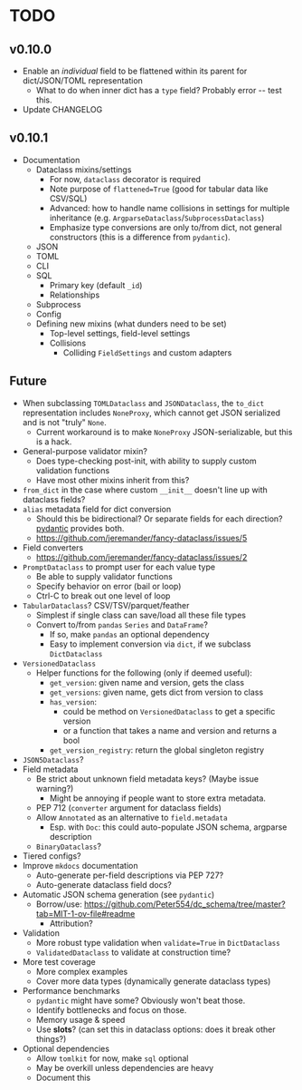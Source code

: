 <!-- markdownlint-disable MD034 -->

# TODO

## v0.10.0

- Enable an *individual* field to be flattened within its parent for dict/JSON/TOML representation
  - What to do when inner dict has a `type` field? Probably error -- test this.
- Update CHANGELOG

## v0.10.1

- Documentation
  - Dataclass mixins/settings
    - For now, `dataclass` decorator is required
    - Note purpose of `flattened=True` (good for tabular data like CSV/SQL)
    - Advanced: how to handle name collisions in settings for multiple inheritance (e.g. `ArgparseDataclass`/`SubprocessDataclass`)
    - Emphasize type conversions are only to/from dict, not general constructors (this is a difference from `pydantic`).
  - JSON
  - TOML
  - CLI
  - SQL
    - Primary key (default `_id`)
    - Relationships
  - Subprocess
  - Config
  - Defining new mixins (what dunders need to be set)
    - Top-level settings, field-level settings
    - Collisions
      - Colliding `FieldSettings` and custom adapters

## Future

- When subclassing `TOMLDataclass` and `JSONDataclass`, the `to_dict` representation includes `NoneProxy`, which cannot get JSON serialized and is not "truly" `None`.
  - Current workaround is to make `NoneProxy` JSON-serializable, but this is a hack.
- General-purpose validator mixin?
  - Does type-checking post-init, with ability to supply custom validation functions
  - Have most other mixins inherit from this?
- `from_dict` in the case where custom `__init__` doesn't line up with dataclass fields?
- `alias` metadata field for dict conversion
  - Should this be bidirectional? Or separate fields for each direction? [pydantic](https://docs.pydantic.dev/latest/concepts/alias/) provides both.
  - https://github.com/jeremander/fancy-dataclass/issues/5
- Field converters
  - https://github.com/jeremander/fancy-dataclass/issues/2
- `PromptDataclass` to prompt user for each value type
  - Be able to supply validator functions
  - Specify behavior on error (bail or loop)
  - Ctrl-C to break out one level of loop
- `TabularDataclass`? CSV/TSV/parquet/feather
  - Simplest if single class can save/load all these file types
  - Convert to/from `pandas` `Series` and `DataFrame`?
    - If so, make `pandas` an optional dependency
    - Easy to implement conversion via `dict`, if we subclass `DictDataclass`
- `VersionedDataclass`
  - Helper functions for the following (only if deemed useful):
    - `get_version`: given name and version, gets the class
    - `get_versions`: given name, gets dict from version to class
    - `has_version`:
      - could be method on `VersionedDataclass` to get a specific version
      - or a function that takes a name and version and returns a bool
    - `get_version_registry`: return the global singleton registry
- `JSON5Dataclass`?
- Field metadata
  - Be strict about unknown field metadata keys? (Maybe issue warning?)
    - Might be annoying if people want to store extra metadata.
  - PEP 712 (`converter` argument for dataclass fields)
  - Allow `Annotated` as an alternative to `field.metadata`
    - Esp. with `Doc`: this could auto-populate JSON schema, argparse description
  - `BinaryDataclass`?
- Tiered configs?
- Improve `mkdocs` documentation
  - Auto-generate per-field descriptions via PEP 727?
  - Auto-generate dataclass field docs?
- Automatic JSON schema generation (see `pydantic`)
  - Borrow/use: https://github.com/Peter554/dc_schema/tree/master?tab=MIT-1-ov-file#readme
    - Attribution?
- Validation
  - More robust type validation when `validate=True` in `DictDataclass`
  - `ValidatedDataclass` to validate at construction time?
- More test coverage
  - More complex examples
  - Cover more data types (dynamically generate dataclass types)
- Performance benchmarks
  - `pydantic` might have some? Obviously won't beat those.
  - Identify bottlenecks and focus on those.
  - Memory usage & speed
  - Use __slots__? (can set this in dataclass options: does it break other things?)
- Optional dependencies
  - Allow `tomlkit` for now, make `sql` optional
  - May be overkill unless dependencies are heavy
  - Document this
